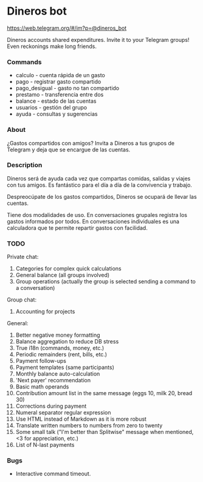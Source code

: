 # Dineros bot

https://web.telegram.org/#/im?p=@dineros_bot

Dineros accounts shared expenditures.
Invite it to your Telegram groups!
Even reckonings make long friends.

### Commands
* calculo - cuenta rápida de un gasto
* pago - registrar gasto compartido
* pago_desigual - gasto no tan compartido
* prestamo - transferencia entre dos
* balance - estado de las cuentas
* usuarios - gestión del grupo
* ayuda - consultas y sugerencias

### About
¿Gastos compartidos con amigos? Invita a Dineros a tus grupos de Telegram y deja que se encargue de las cuentas.

### Description
Dineros será de ayuda cada vez que compartas comidas, salidas y viajes con tus amigos. Es fantástico para el día a día de la convivencia y trabajo.

Despreocúpate de los gastos compartidos, Dineros se ocupará de llevar las cuentas.

Tiene dos modalidades de uso. En conversaciones grupales registra los gastos informados por todos. En conversaciones individuales es una calculadora que te permite repartir gastos con facilidad.


### TODO
Private chat:

1. Categories for complex quick calculations
2. General balance (all groups involved)
3. Group operations (actually the group is selected sending a command to a conversation)

Group chat:

1. Accounting for projects

General:

1.  Better negative money formatting
2.  Balance aggregation to reduce DB stress
3.  True i18n (commands, money, etc.)
4.  Periodic remainders (rent, bills, etc.)
5.  Payment follow-ups
6.  Payment templates (same participants)
7.  Monthly balance auto-calculation
8.  'Next payer' recommendation
9.  Basic math operands
10. Contribution amount list in the same message (eggs 10, milk 20, bread 30)
11. Corrections during payment
12. Numeral separator regular expression
13. Use HTML instead of Markdown as it is more robust
14. Translate written numbers to numbers from zero to twenty
15. Some small talk ("I'm better than Splitwise" message when mentioned, <3 for appreciation, etc.)
16. List of N-last payments

### Bugs

* Interactive command timeout.
